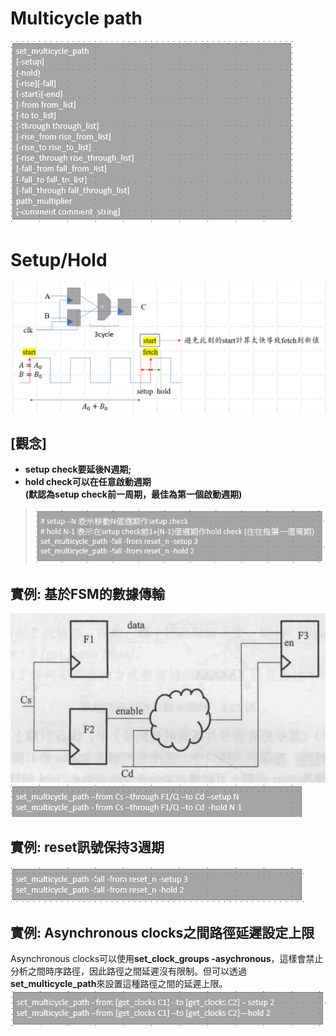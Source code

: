 Multicycle path
================
![Image](https://github.com/vita70579/VLSI/raw/main/Image/im40.png)<br>
# Setup/Hold
![Image](https://github.com/vita70579/VLSI/raw/main/Image/im41.png)<br>
## \[觀念]
- **setup check要延後N週期;**
- **hold check可以在任意啟動週期<br> (默認為setup check前一周期，最佳為第一個啟動週期)**
>![Image](https://github.com/vita70579/VLSI/raw/main/Image/im45.png)<br>
## 實例: 基於FSM的數據傳輸
![Image](https://github.com/vita70579/VLSI/raw/main/Image/im42.png)<br>
![Image](https://github.com/vita70579/VLSI/raw/main/Image/im43.png)<br>
## 實例: reset訊號保持3週期
![Image](https://github.com/vita70579/VLSI/raw/main/Image/im44.png)<br>
## 實例: Asynchronous clocks之間路徑延遲設定上限
Asynchronous clocks可以使用**set_clock_groups -asychronous**，這樣會禁止分析之間時序路徑，因此路徑之間延遲沒有限制。但可以透過**set_multicycle_path**來設置這種路徑之間的延遲上限。
![Image](https://github.com/vita70579/VLSI/raw/main/Image/im46.png)<br>
